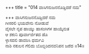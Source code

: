 +++
title = "014 ವಾಸಿಗನುಜನನೊಡ್ಡಿದರೆ ನಮ"

+++
ವಾಸಿಗನುಜನನೊಡ್ಡಿದರೆ ನಮ  
ಗೀಸರಲಿ ಭಯವೇನು ನೋಡುವೆ   
ವೈಸಲೇ ನೃಪ ಹಾಯ್ಕು ಹಾಸಂಗಿಗಳ ಹಾಯ್ಕೆನುತ  
ಆ ಶಕುನಿ ಪೂರ್ವಾರ್ಜಿತದ ಡೊ  
ಳ್ಳಾಸದಲಿ ಡಾವರಿಸಿ ಧರ್ಮವಿ  
ನಾಶಿ ನಕುಲನ ಗೆಲಿದು ಬೊಬ್ಬಿರಿದನವನಿಪನ ಜರೆದ     ॥14॥